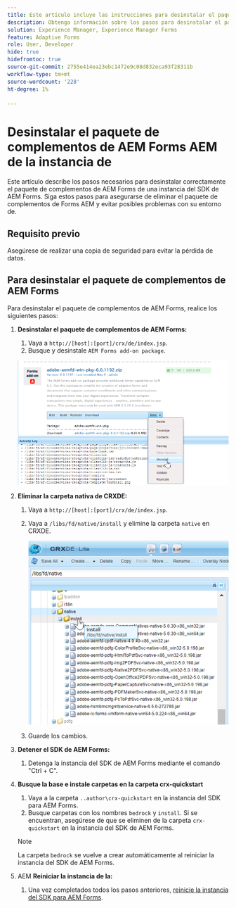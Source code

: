 ```yaml
---
title: Este artículo incluye las instrucciones para desinstalar el paquete de complementos de Forms mediante el Administrador de paquetes de CRX.
description: Obtenga información sobre los pasos para desinstalar el paquete de complementos de Forms mediante el Administrador de paquetes de CRX.
solution: Experience Manager, Experience Manager Forms
feature: Adaptive Forms
role: User, Developer
hide: true
hidefromtoc: true
source-git-commit: 2755e414ea23ebc1472e9c08d832eca93f28311b
workflow-type: tm+mt
source-wordcount: '228'
ht-degree: 1%

---
```



# Desinstalar el paquete de complementos de AEM Forms AEM de la instancia de

Este artículo describe los pasos necesarios para desinstalar correctamente el paquete de complementos de AEM Forms de una instancia del SDK de AEM Forms. Siga estos pasos para asegurarse de eliminar el paquete de complementos de Forms AEM y evitar posibles problemas con su entorno de.

## Requisito previo

Asegúrese de realizar una copia de seguridad para evitar la pérdida de datos.

## Para desinstalar el paquete de complementos de AEM Forms

Para desinstalar el paquete de complementos de AEM Forms, realice los siguientes pasos:

1. **Desinstalar el paquete de complementos de AEM Forms:**
   1. Vaya a `http://[host]:[port]/crx/de/index.jsp`.
   1. Busque y desinstale `AEM Forms add-on package`.

   ![Desinstalar paquete](/help/forms/using/assets/uninstall-aem-forms-package.png)

1. **Eliminar la carpeta nativa de CRXDE:**
   1. Vaya a `http://[host]:[port]/crx/de/index.jsp`.
   1. Vaya a `/libs/fd/native/install` y elimine la carpeta `native` en CRXDE.

      ![Eliminar nodo nativo de CRX/de](/help/forms/using/assets/native-install-folder-crxde.png)
   1. Guarde los cambios.

1. **Detener el SDK de AEM Forms:**
   1. Detenga la instancia del SDK de AEM Forms mediante el comando &quot;Ctrl + C&quot;.

1. **Busque la base e instale carpetas en la carpeta crx-quickstart**
   1. Vaya a la carpeta `..author\crx-quickstart` en la instancia del SDK para AEM Forms.
   1. Busque carpetas con los nombres `bedrock` y `install`.
Si se encuentran, asegúrese de que se eliminen de la carpeta `crx-quickstart` en la instancia del SDK de AEM Forms.

   >[!NOTE]
   >
   > La carpeta `bedrock` se vuelve a crear automáticamente al reiniciar la instancia del SDK de AEM Forms.

1. AEM **Reiniciar la instancia de la:**
   1. Una vez completados todos los pasos anteriores, [reinicie la instancia del SDK para AEM Forms](/help/forms/using/restart-aem-sdk.md).




